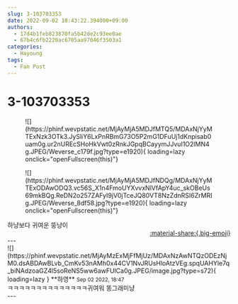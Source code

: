 ```yaml
---
slug: 3-103703353
date: 2022-09-02 18:43:22.394000+09:00
authors:
  - 17d4b1feb823870fa5b42de2c93ee0ae
  - 67b4c6fb2220ac6705aa97046f3503a1
categories:
  - Hayoung
tags:
  - Fan Post
---
```


# 3-103703353

<div class="post-container" markdown="1">
<div class="content-container md-sidebar__scrollwrap" markdown="1">


<figure markdown="1">
![](https://phinf.wevpstatic.net/MjAyMjA5MDJfMTQ5/MDAxNjYyMTExNzk3OTk3.JySliY6LxPnRBmG73O5P2mG1DFuUj1dKnpisab0uam0g.ur2nUREcSHoHkVwt0zRnkJGpqBCayymJJvuI1O2lMN4g.JPEG/Weverse_c179f.jpg?type=e1920){ loading=lazy onclick="openFullscreen(this)"}
</figure>

<figure markdown="1">
![](https://phinf.wevpstatic.net/MjAyMjA5MDJfNDQg/MDAxNjYyMTExODAwODQ3.vc56S_X1n4FmoUYXvvxNlVfApY4uc_skOBeUs69mkBQg.ReDN2o257ZAFyI9jV0jTceJQ80VT8NzZdnRSI6ZrMRIg.JPEG/Weverse_8df58.jpg?type=e1920){ loading=lazy onclick="openFullscreen(this)"}
</figure>
하냥보다 귀여운 뚱냥이

</div>
</div>

<div style="text-align: right;" markdown="1">
<a href="https://weverse.io/fromis9/fanpost/3-103703353" style="text-align: right;">:material-share:{.big-emoji}</a>
</div>
---

<div class="comments-container md-sidebar__scrollwrap" markdown="1">
<div class="comment" markdown="1">
<div class='id-container' markdown="1">
![](https://phinf.wevpstatic.net/MjAyMzExMjFfMjUz/MDAxNzAwNTQzODEzNjM0.dsABDAwBLvb_CmKv53nAMh0x44CV1NvJRUsHloAtzVEg.spqUAHYle7q_biNAdzoaGZ4l5soReNS5ww6awFUlCa0g.JPEG/image.jpg?type=s72){ loading=lazy }
**<span class="artist">하영</span>** <small>Sep 02 2022, 18:47</small><br>
</div>
<div class='comment-body' markdown="1">
ㅋㅋㅋㅋㅋㅋㅋㅋㅋㅋㅋㅋㅋㅋ귀여워 똥그래미냥
</div>
</div>
</div>
---
